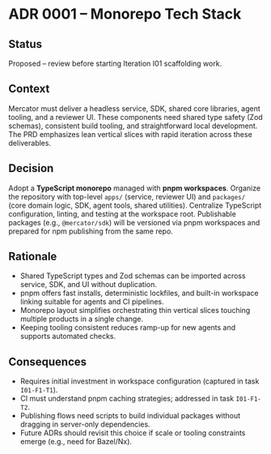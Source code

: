 # ADR 0001 – Monorepo Tech Stack

## Status
Proposed – review before starting Iteration I01 scaffolding work.

## Context
Mercator must deliver a headless service, SDK, shared core libraries, agent tooling, and a reviewer UI. These components need shared type safety (Zod schemas), consistent build tooling, and straightforward local development. The PRD emphasizes lean vertical slices with rapid iteration across these deliverables.

## Decision
Adopt a **TypeScript monorepo** managed with **pnpm workspaces**. Organize the repository with top-level `apps/` (service, reviewer UI) and `packages/` (core domain logic, SDK, agent tools, shared utilities). Centralize TypeScript configuration, linting, and testing at the workspace root. Publishable packages (e.g., `@mercator/sdk`) will be versioned via pnpm workspaces and prepared for npm publishing from the same repo.

## Rationale
- Shared TypeScript types and Zod schemas can be imported across service, SDK, and UI without duplication.
- pnpm offers fast installs, deterministic lockfiles, and built-in workspace linking suitable for agents and CI pipelines.
- Monorepo layout simplifies orchestrating thin vertical slices touching multiple products in a single change.
- Keeping tooling consistent reduces ramp-up for new agents and supports automated checks.

## Consequences
- Requires initial investment in workspace configuration (captured in task `I01-F1-T1`).
- CI must understand pnpm caching strategies; addressed in task `I01-F1-T2`.
- Publishing flows need scripts to build individual packages without dragging in server-only dependencies.
- Future ADRs should revisit this choice if scale or tooling constraints emerge (e.g., need for Bazel/Nx).
